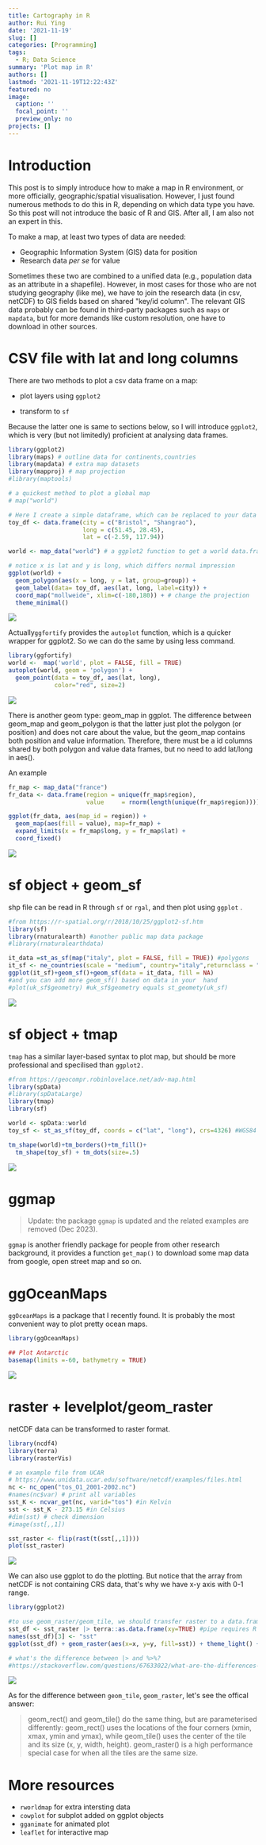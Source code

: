 ```yaml
---
title: Cartography in R
author: Rui Ying
date: '2021-11-19'
slug: []
categories: [Programming]
tags:
  - R; Data Science
summary: 'Plot map in R'
authors: []
lastmod: '2021-11-19T12:22:43Z'
featured: no
image:
  caption: ''
  focal_point: ''
  preview_only: no
projects: []
---
```


# Introduction
This post is to simply introduce how to make a map in R environment, or more officially,
geographic/spatial visualisation. However, I just found numerous methods to do this in R,
depending on which data type you have. So this post will not introduce the basic of R and GIS.
After all, I am also not an expert in this.


To make a map, at least two types of data are needed:
* Geographic Information System (GIS) data for position
* Research data _per se_ for value

Sometimes these two are combined to a unified data (e.g., population data as an attribute in a shapefile). However, 
in most cases for those who are not studying geography (like me), we have to join
the research data (in csv, netCDF) to GIS fields based on shared "key/id column". The relevant GIS data probably can be found in third-party packages such as `maps` or `mapdata`, but for more demands like custom resolution, one have to download in other sources.

# CSV file with lat and long columns

There are two methods to plot a csv data frame on a map:

- plot layers using `ggplot2`

- transform to `sf`

Because the latter one is same to sections below, so I will introduce `ggplot2`, 
which is very (but not limitedly) proficient at analysing data frames.

```r
library(ggplot2)
library(maps) # outline data for continents,countries
library(mapdata) # extra map datasets
library(mapproj) # map projection
#library(maptools)

# a quickest method to plot a global map
# map("world")

# Here I create a simple dataframe, which can be replaced to your data by read.csv()
toy_df <- data.frame(city = c("Bristol", "Shangrao"),
                     long = c(51.45, 28.45),
                     lat = c(-2.59, 117.94))

world <- map_data("world") # a ggplot2 function to get a world data.frame,see also borders

# notice x is lat and y is long, which differs normal impression
ggplot(world) +
  geom_polygon(aes(x = long, y = lat, group=group)) + 
  geom_label(data= toy_df, aes(lat, long, label=city)) +
  coord_map("mollweide", xlim=c(-180,180)) + # change the projection
  theme_minimal()
```

![](images/unnamed-chunk-1-1.png)

Actually`ggfortify` provides the `autoplot` function, which is a quicker wrapper for ggplot2. So
we can do the same by using less command.
```r
library(ggfortify)
world <-  map('world', plot = FALSE, fill = TRUE)
autoplot(world, geom = 'polygon') +
  geom_point(data = toy_df, aes(lat, long),
             color="red", size=2)
```

![](images/unnamed-chunk-2-1.png)

There is another geom type: geom_map in ggplot. The difference between geom_map and 
geom_polygon is that the latter just plot the polygon (or position) and does not care about 
the value, but the geom_map contains both position and value information. Therefore,
there must be a id columns shared by both polygon and value data frames, but no
need to add lat/long in aes().

An example
```r
fr_map <- map_data("france")
fr_data <- data.frame(region = unique(fr_map$region), 
                      value     = rnorm(length(unique(fr_map$region))))

ggplot(fr_data, aes(map_id = region)) +
  geom_map(aes(fill = value), map=fr_map) +
  expand_limits(x = fr_map$long, y = fr_map$lat) +
  coord_fixed()
```

![](images/unnamed-chunk-3-1.png)

# sf object + geom_sf

shp file can be read in R through `sf` or `rgal`, and then plot using `ggplot` .
```r
#from https://r-spatial.org/r/2018/10/25/ggplot2-sf.htm
library(sf)
library(rnaturalearth) #another public map data package
#library(rnaturalearthdata)

it_data =st_as_sf(map("italy", plot = FALSE, fill = TRUE)) #polygons
it_sf <- ne_countries(scale = "medium", country="italy",returnclass = "sf") #an outline
ggplot(it_sf)+geom_sf()+geom_sf(data = it_data, fill = NA) 
#and you can add more geom_sf() based on data in your  hand
#plot(uk_sf$geometry) #uk_sf$geometry equals st_geomety(uk_sf)
```

![](images/unnamed-chunk-4-1.png)

# sf object + tmap

`tmap` has a similar layer-based syntax to plot map, but should be more professional and specilised than `ggplot2.`
```r
#from https://geocompr.robinlovelace.net/adv-map.html
library(spData)
#library(spDataLarge)
library(tmap)
library(sf)

world <- spData::world
toy_sf <- st_as_sf(toy_df, coords = c("lat", "long"), crs=4326) #WGS84

tm_shape(world)+tm_borders()+tm_fill()+
  tm_shape(toy_sf) + tm_dots(size=.5)
```
![](images/unnamed-chunk-5-1.png)

# ggmap
> Update: the package `ggmap` is updated and the related examples are removed (Dec 2023).
 
`ggmap` is another friendly package for people from other research background, it provides a function `get_map()` to download some map data from google, open street map and so on.

# ggOceanMaps

`ggOceanMaps` is a package that I recently found. It is probably the most convenient way to plot pretty ocean maps.

```r
library(ggOceanMaps)

## Plot Antarctic
basemap(limits =-60, bathymetry = TRUE)
```
![](images/unnamed-chunk-6-1.png)



# raster + levelplot/geom_raster

netCDF data can be transformed to raster format.

```r
library(ncdf4)
library(terra)
library(rasterVis)

# an example file from UCAR
# https://www.unidata.ucar.edu/software/netcdf/examples/files.html
nc <- nc_open("tos_O1_2001-2002.nc")
#names(nc$var) # print all variables
sst_K <- ncvar_get(nc, varid="tos") #in Kelvin
sst <- sst_K - 273.15 #in Celsius
#dim(sst) # check dimension
#image(sst[,,1])

sst_raster <- flip(rast(t(sst[,,1])))
plot(sst_raster)
```
![](images/unnamed-chunk-7-1.png)


We can also use ggplot to do the plotting. But notice that the array from netCDF is not containing
CRS data, that's why we have x-y axis with 0-1 range.
```r
library(ggplot2)

#to use geom_raster/geom_tile, we should transfer raster to a data.frame
sst_df <- sst_raster |> terra::as.data.frame(xy=TRUE) #pipe requires R > 4.1, otherwise use %>% in tidyverse
names(sst_df)[3] <- "sst"
ggplot(sst_df) + geom_raster(aes(x=x, y=y, fill=sst)) + theme_light() + scale_fill_viridis_c()

# what's the difference between |> and %>%?
#https://stackoverflow.com/questions/67633022/what-are-the-differences-between-rs-new-native-pipe-and-the-magrittr-pipe
```
![](images/unnamed-chunk-8-1.png)

As for the difference between `geom_tile`, `geom_raster`, let's see the offical answer:

> geom_rect() and geom_tile() do the same thing, but are parameterised differently: geom_rect() uses the locations of the four corners (xmin, xmax, ymin and ymax), while geom_tile() uses the center of the tile and its size (x, y, width, height). geom_raster() is a high performance special case for when all the tiles are the same size.


# More resources
- `rworldmap` for extra intersting data
- `cowplot` for subplot added on ggplot objects
- `gganimate` for animated plot
- `leaflet` for interactive map
